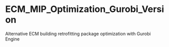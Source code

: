 # ECM_MIP_Optimization_Gurobi_Version
Alternative ECM building retrofitting package optimization with Gurobi Engine
